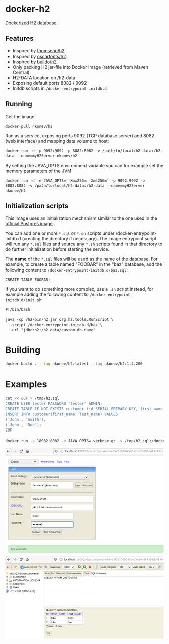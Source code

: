 # docker-h2

Dockerized H2 database.

## Features
* Inspired by [thomseno/h2](https://github.com/thomseno/docker-h2).
* Inspired by [oscarfonts/h2](https://github.com/oscarfonts/docker-h2).
* Inspired by [buildo/h2](https://github.com/buildo/docker-h2database).
* Only packing H2 jar-file into Docker image (retrieved from Maven Central).
* H2-DATA location on /h2-data
* Exposing default ports 8082 / 9092
* Initdb scripts in `/docker-entrypoint-initdb.d`


## Running

Get the image:

```
docker pull nkonev/h2
```

Run as a service, exposing ports 9092 (TCP database server) and 8082 (web interface) and mapping data volume to host:

```
docker run -d -p 9092:9092 -p 8082:8082 -v /path/to/local/h2-data:/h2-data --name=myH2Server nkonev/h2
```

By setting the JAVA_OPTS environment variable you can for example set the memory parameters of the JVM:

```
docker run -d -e JAVA_OPTS='-Xmx256m -Xms256m' -p 9092:9092 -p 8082:8082 -v /path/to/local/h2-data:/h2-data --name=myH2Server nkonev/h2
```

## Initialization scripts

This image uses an initialization mechanism similar to the one used in the
[official Postgres image](https://hub.docker.com/_/postgres/).

You can add one or more `*.sql` or `*.sh` scripts under
/docker-entrypoint-initdb.d (creating the directory if necessary). The image
entrypoint script will run any `*.sql` files and source any `*.sh` scripts found
in that directory to do further initialization before starting the service.

The **name** of the `*.sql` files will be used as the name of the database. For
example, to create a table named "FOOBAR" in the "baz" database, add the
following content to `/docker-entrypoint-initdb.d/baz.sql`:

```
CREATE TABLE FOOBAR;
```

If you want to do something more complex, use a `.sh` script instead, for
example adding the following content to `/docker-entrypoint-initdb.d/init.sh`:

```
#!/bin/bash

java -cp /h2/bin/h2.jar org.h2.tools.RunScript \
  -script /docker-entrypoint-initdb.d/baz \
  -url "jdbc:h2:/h2-data/custom-db-name"
```

# Building
```bash
docker build . --tag nkonev/h2:latest --tag nkonev/h2:1.4.200
```

# Examples
```bash
cat << EOF > /tmp/h2.sql
CREATE USER tester PASSWORD 'tester' ADMIN;
CREATE TABLE IF NOT EXISTS customer (id SERIAL PRIMARY KEY, first_name VARCHAR(255), last_name VARCHAR(255));
INSERT INTO customer(first_name, last_name) VALUES
('John', 'Smith'),
('John', 'Doe');
EOF

docker run -p 18082:8082 -e JAVA_OPTS=-verbose:gc -v /tmp/h2.sql:/docker-entrypoint-initdb.d/customerdb.sql nkonev/h2:1.4.200
```

![connect](https://raw.githubusercontent.com/nkonev/docker-h2/master/.markdown/connect.png)
![select](https://raw.githubusercontent.com/nkonev/docker-h2/master/.markdown/select.png)
